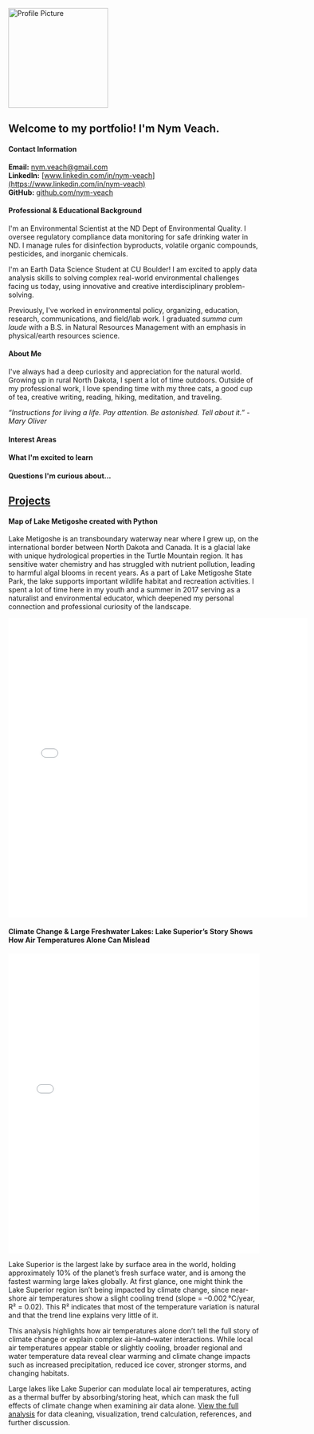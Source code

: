 <img 
  src="img/Profile-Picture-Nym1.jpg" 
  alt="Profile Picture" width="200">

## **Welcome to my portfolio! I'm Nym Veach.**

#### Contact Information
**Email:** [nym.veach@gmail.com](mailto:nym.veach@gmail.com)  
**LinkedIn:** [www.linkedin.com/in/nym-veach](https://www.linkedin.com/in/nym-veach)  
**GitHub:** [github.com/nym-veach](https://github.com/nym-veach)

#### Professional & Educational Background
I'm an Environmental Scientist at the ND Dept of Environmental Quality. I oversee regulatory compliance data monitoring for safe drinking water in ND. I manage rules for disinfection byproducts, volatile organic compounds, pesticides, and inorganic chemicals. 

I'm an Earth Data Science Student at CU Boulder! I am excited to apply data analysis skills to solving complex real-world environmental challenges facing us today, using innovative and creative interdisciplinary problem-solving.

Previously, I've worked in environmental policy, organizing, education, research, communications, and field/lab work. I graduated *summa cum laude* with a B.S. in Natural Resources Management with an emphasis in physical/earth resources science.

#### About Me
I've always had a deep curiosity and appreciation for the natural world. Growing up in rural North Dakota, I spent a lot of time outdoors. Outside of my professional work, I love spending time with my three cats, a good cup of tea, creative writing, reading, hiking, meditation, and traveling.

*“Instructions for living a life. Pay attention. Be astonished. Tell about it.” -Mary Oliver*

#### Interest Areas
#### What I'm excited to learn
#### Questions I'm curious about...

## <u> Projects </u>

#### **Map of Lake Metigoshe created with Python**
Lake Metigoshe is an transboundary waterway near where I grew up, on the international border between North Dakota and Canada. It is a glacial lake with unique hydrological properties in the Turtle Mountain region. It has sensitive water chemistry and has struggled with nutrient pollution, leading to harmful algal blooms in recent years. As a part of Lake Metigoshe State Park, the lake supports important wildlife habitat and recreation activities. I spent a lot of time here in my youth and a summer in 2017 serving as a naturalist and environmental educator, which deepened my personal connection and professional curiosity of the landscape.
<iframe 
  src="img/lakemetigoshe.html" 
  width="600" 
  height="600" 
  style="border:none;">
</iframe>

#### **Climate Change & Large Freshwater Lakes: Lake Superior’s Story Shows How Air Temperatures Alone Can Mislead**
<iframe 
  src="img/lake-superior-temp-interactive.html" 
  width="100%" 
  height="600" 
  style="border:none;">
</iframe>

Lake Superior is the largest lake by surface area in the world, holding approximately 10% of the planet’s fresh surface water, and is among the fastest warming large lakes globally. At first glance, one might think the Lake Superior region isn’t being impacted by climate change, since near-shore air temperatures show a slight cooling trend (slope = –0.002 °C/year, R² = 0.02). This R² indicates that most of the temperature variation is natural and that the trend line explains very little of it.

This analysis highlights how air temperatures alone don’t tell the full story of climate change or explain complex air–land–water interactions. While local air temperatures appear stable or slightly cooling, broader regional and water temperature data reveal clear warming and climate change impacts such as increased precipitation, reduced ice cover, stronger storms, and changing habitats.

Large lakes like Lake Superior can modulate local air temperatures, acting as a thermal buffer by absorbing/storing heat, which can mask the full effects of climate change when examining air data alone. [View the full analysis](https://nym-veach.github.io/portfolio_posts/01-lake-superior-shoreline-climate-change.html) for data cleaning, visualization, trend calculation, references, and further discussion.
